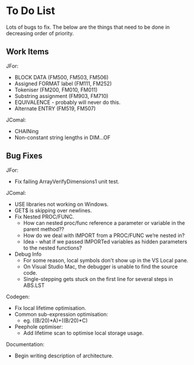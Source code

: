 # To Do List

Lots of bugs to fix. The below are the things that need to be done in
decreasing order of priority.

## Work Items

JFor:
* BLOCK DATA (FM500, FM503, FM506)
* Assigned FORMAT label (FM111, FM252)
* Tokeniser (FM200, FM010, FM011)
* Substring assignment (FM903, FM710)
* EQUIVALENCE - probably will never do this.
* Alternate ENTRY (FM519, FM507)

JComal:
* CHAINing
* Non-constant string lengths in DIM...OF

## Bug Fixes

JFor:
* Fix failing ArrayVerifyDimensions1 unit test.

JComal:
* USE libraries not working on Windows.
* GET$ is skipping over newlines.
* Fix Nested PROC/FUNC.
  * How can nested proc/func reference a parameter or variable in the parent method??
  * How do we deal with IMPORT from a PROC/FUNC we’re nested in?
  * Idea - what if we passed IMPORTed variables as hidden parameters to the nested functions?
* Debug Info
  * For some reason, local symbols don't show up in the VS Local pane.
  * On Visual Studio Mac, the debugger is unable to find the source code.
  * Single-stepping gets stuck on the first line for several steps in ABS.LST

Codegen:
* Fix local lifetime optimisation.
* Common sub-expression optimisation:
  - eg. ((B/20)*A)+((B/20)*C)
* Peephole optimiser:
  - Add lifetime scan to optimise local storage usage.

Documentation:
* Begin writing description of architecture.
